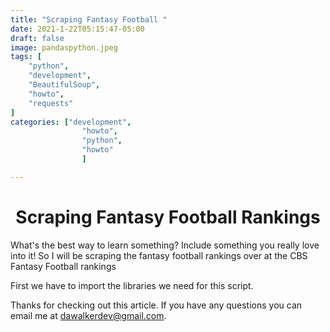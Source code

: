 ```yaml
---
title: "Scraping Fantasy Football "
date: 2021-1-22T05:15:47-05:00
draft: false
image: pandaspython.jpeg
tags: [
	"python",
	"development",
	"BeautifulSoup",
	"howto",
	"requests"
]
categories: ["development",
				"howto",
				"python",
				"howto"
				]

---
```


# <center>Scraping Fantasy Football Rankings</center>

What's the best way to learn something?  Include something you really love into it!  So I will be scraping the fantasy football rankings over at the CBS Fantasy Football rankings

First we have to import the libraries we need for this script.



Thanks for checking out this article.  If you have any questions you can email me at dawalkerdev@gmail.com.